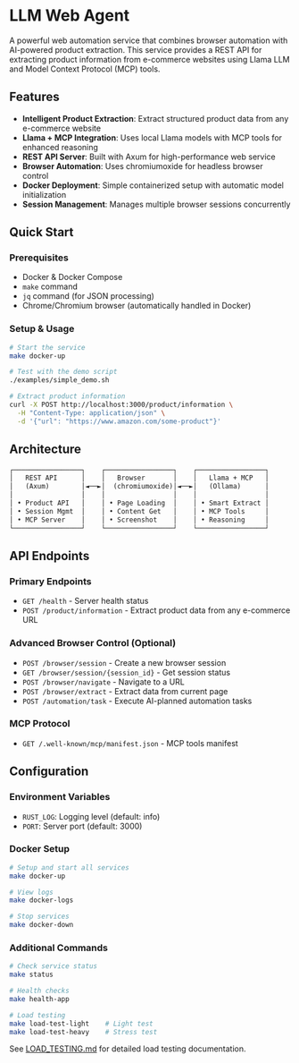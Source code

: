 # LLM Web Agent

A powerful web automation service that combines browser automation with AI-powered product extraction. This service provides a REST API for extracting product information from e-commerce websites using Llama LLM and Model Context Protocol (MCP) tools.

## Features

- **Intelligent Product Extraction**: Extract structured product data from any e-commerce website
- **Llama + MCP Integration**: Uses local Llama models with MCP tools for enhanced reasoning
- **REST API Server**: Built with Axum for high-performance web service
- **Browser Automation**: Uses chromiumoxide for headless browser control
- **Docker Deployment**: Simple containerized setup with automatic model initialization
- **Session Management**: Manages multiple browser sessions concurrently

## Quick Start

### Prerequisites

- Docker & Docker Compose
- `make` command
- `jq` command (for JSON processing)
- Chrome/Chromium browser (automatically handled in Docker)

### Setup & Usage

```bash
# Start the service
make docker-up

# Test with the demo script
./examples/simple_demo.sh

# Extract product information
curl -X POST http://localhost:3000/product/information \
  -H "Content-Type: application/json" \
  -d '{"url": "https://www.amazon.com/some-product"}'
```

## Architecture

```txt
┌─────────────────┐    ┌─────────────────┐    ┌─────────────────┐
│   REST API      │    │   Browser       │    │   Llama + MCP   │
│   (Axum)        │◄──►│  (chromiumoxide)│◄──►│   (Ollama)      │
│                 │    │                 │    │                 │
│ • Product API   │    │ • Page Loading  │    │ • Smart Extract │
│ • Session Mgmt  │    │ • Content Get   │    │ • MCP Tools     │
│ • MCP Server    │    │ • Screenshot    │    │ • Reasoning     │
└─────────────────┘    └─────────────────┘    └─────────────────┘
```

## API Endpoints

### Primary Endpoints

- `GET /health` - Server health status
- `POST /product/information` - Extract product data from any e-commerce URL

### Advanced Browser Control (Optional)

- `POST /browser/session` - Create a new browser session
- `GET /browser/session/{session_id}` - Get session status
- `POST /browser/navigate` - Navigate to a URL
- `POST /browser/extract` - Extract data from current page
- `POST /automation/task` - Execute AI-planned automation tasks

### MCP Protocol

- `GET /.well-known/mcp/manifest.json` - MCP tools manifest

## Configuration

### Environment Variables

- `RUST_LOG`: Logging level (default: info)
- `PORT`: Server port (default: 3000)

### Docker Setup

```bash
# Setup and start all services
make docker-up

# View logs
make docker-logs

# Stop services  
make docker-down
```

### Additional Commands

```bash
# Check service status
make status

# Health checks
make health-app

# Load testing
make load-test-light    # Light test
make load-test-heavy    # Stress test
```

See [LOAD_TESTING.md](LOAD_TESTING.md) for detailed load testing documentation.
